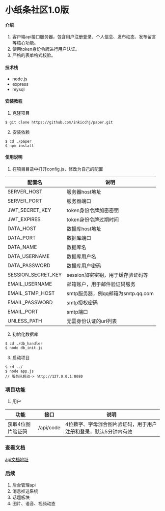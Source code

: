 # 小纸条社区1.0版

#### 介绍

1. 客户端api接口服务器，包含用户注册登录、个人信息、发布动态、发布留言等核心功能。
2. 使用token身份令牌进行用户认证。
3. 严格的表单格式校验。

#### 技术栈

- node.js
- express
- mysql

#### 安装教程

1. 克隆项目

```
$ git clone https://github.com/inkicchj/paper.git
```
2.  安装依赖

```
$ cd ./paper
$ npm install
```
#### 使用说明

1.  在项目目录中打开config.js，修改为自己的配置


| 配置名 | 说明 | 
| --- | --- |
| SERVER_HOST | 服务器host地址 |
| SERVER_PORT | 服务器端口 |
| JWT_SECRET_KEY |token身份令牌加密密钥 |
| JWT_EXPIRES | token身份令牌过期时间 |
| DATA_HOST | 数据库host地址 |
| DATA_PORT | 数据库端口 |
| DATA_NAME | 数据库名 |
| DATA_USERNAME | 数据库用户名 |
| DATA_PASSWORD | 数据库用户密码 |
| SESSION_SECRET_KEY | session加密密钥，用于缓存验证码等 |
| EMAIL_USERNAME| 邮箱账户，用于邮件验证码服务 |
| EMAIL_STMP_HOST | smtp服务器，例qq邮箱为smtp.qq.com |
| EMAIL_PASSWORD | smtp授权密码 |
| EMAIL_PORT | smtp端口 |
| UNLESS_PATH | 无需身份认证的url列表 |


2.  初始化数据库

```
$ cd ./db_handler
$ node db_init.js
```
3.  启动项目

```
$ cd ../
$ node app.js
// 服务已启动-> http://127.0.0.1:8080
```

### 项目功能

1. 用户


| 功能 | 接口 | 说明 |
| --- | --- | --- |
| 获取4位图片验证码 | /api/code | 4位数字、字母混合图片验证码，用于用户注册和登录，默认5分钟内有效 |

### 查看文档

[api文档地址](https://www.showdoc.com.cn/1966942439940292/8929773777553140)

### 后续

1. 后台管理api
2. 消息推送系统
3. 话题板块
4. 图片、语音、视频动态
